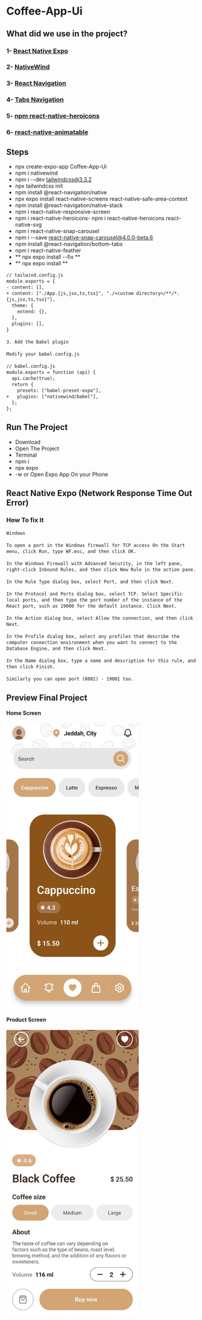# Coffee-App-Ui

## What did we use in the project?
### 1- [React Native Expo](https://reactnative.dev/)
### 2- [NativeWind](https://www.nativewind.dev/)
### 3- [React Navigation](https://reactnavigation.org/)
### 4- [Tabs Navigation](https://reactnavigation.org/docs/tab-based-navigation/)
### 5- [npm react-native-heroicons](https://www.npmjs.com/package/react-native-heroicons)
### 6- [react-native-animatable](https://www.npmjs.com/package/react-native-animatable)

## Steps
- npx create-expo-app Coffee-App-Ui
- npm i nativewind
- npm i --dev tailwindcss@3.3.2
- npx tailwindcss init
- npm install @react-navigation/native
- npx expo install react-native-screens react-native-safe-area-context
- npm install @react-navigation/native-stack
- npm i react-native-responsive-screen
- npm i react-native-heroicons- npm i react-native-heroicons react-native-svg
- npm i react-native-snap-carousel
- npm i --save react-native-snap-carousel@4.0.0-beta.6
- npm install @react-navigation/bottom-tabs
- npm i react-native-feather
- ** npx expo install --fix **
- ** npx expo install **
```
// tailwind.config.js
module.exports = {
- content: [],
+ content: ["./App.{js,jsx,ts,tsx}", "./<custom directory>/**/*.{js,jsx,ts,tsx}"],
  theme: {
    extend: {},
  },
  plugins: [],
}

3. Add the Babel plugin

Modify your babel.config.js

// babel.config.js
module.exports = function (api) {
  api.cache(true);
  return {
    presets: ["babel-preset-expo"],
+   plugins: ["nativewind/babel"],
  };
};
```

## Run The Project
- Download
- Open The Project
- Terminal
- npm i
- npx expo
- -w or Open Expo App On your Phone

## React Native Expo (Network Response Time Out Error)
### How To fix It
```
Windows

To open a port in the Windows firewall for TCP access On the Start menu, click Run, type WF.msc, and then click OK.

In the Windows Firewall with Advanced Security, in the left pane, right-click Inbound Rules, and then click New Rule in the action pane.

In the Rule Type dialog box, select Port, and then click Next.

In the Protocol and Ports dialog box, select TCP. Select Specific local ports, and then type the port number of the instance of the React port, such as 19000 for the default instance. Click Next.

In the Action dialog box, select Allow the connection, and then click Next.

In the Profile dialog box, select any profiles that describe the computer connection environment when you want to connect to the Database Engine, and then click Next.

In the Name dialog box, type a name and description for this rule, and then click Finish.

Similarly you can open port (8081) - 19001 too.
```

## Preview Final Project

#### Home Screen

<img src="./preview/homescreen.jpg" style="width:350px;" alt=" Home" />

#### Product Screen

<img src="./preview/productscreen.jpg" style="width:350px;" alt=" Home" />

